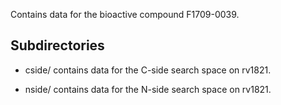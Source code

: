 Contains data for the bioactive compound F1709-0039.

## Subdirectories

- cside/ contains data for the C-side search space on rv1821.

- nside/ contains data for the N-side search space on rv1821.

